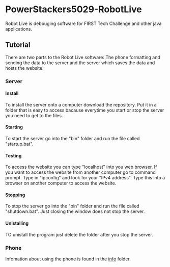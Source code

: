 # PowerStackers5029-RobotLive

Robot Live is debbuging software for FIRST Tech Challenge and other java applications.

## Tutorial

There are two parts to the Robot Live software: The phone formatting and sending the data to the server and the server which saves the data and hosts the website.

### Server

#### Install

To install the server onto a computer download the repository. Put it in a folder that is easy to access bacause everytime you start or stop the server you need to get to the files.

#### Starting

To start the server go into the "bin" folder and run the file called "startup.bat".

#### Testing

To access the website you can type "localhost" into you web browser. If you want to access the website from another computer go to command prompt. Type in "ipconfig" and look for your "IPv4 address". Type this into a browser on another computer to access the website.

#### Stopping

To stop the server go into the "bin" folder and run the file called "shutdown.bat". Just closing the window does not stop the server. 

#### Unistalling

TO unistall the program just delete the folder after you stop the server.

### Phone

Infomation about using the phone is found in the [info](/info/README.md) folder.

